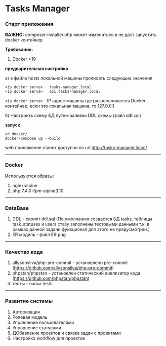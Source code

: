 # Tasks Manager

### Старт приложения

**ВАЖНО:** composer-installer.php может измениться и не даст запустить docker контейнер 

**Требование:**
1.  Docker >19

**предварительная  настройка**

а) в файле hosts локальной машины прописать следующие значения

```
<ip docker serve>   tasks-nanager.local
<ip docker serve>   api.tasks-nanager.local
```
`<ip docker serve>` - IP адрес машины где разворачивается Docker контейнер, если это локальная машина, то 127.0.0.1

б) Настроить схему БД путем заливки DDL схемы (файл ddl.sql)

**запуск**
```
cd docker/
docker-compose up --build
```
web приложение станет доступно по url http://tasks-manager.local/

---
### Docker

Используются образы:<br>
1. nginx:alpine<br>
2. php:7.4.0-fpm-alpine3.10

---
### DataBase

1. DDL - скрипт ddl.sql (По умолчанию создастся БД tasks, таблицы task_statuses и users стазу заполнены тестовыми данными т.к. в рамках данной задачи функционал для этого не предусмотрен.)
2. ER модель - файл ER.png 

---
### Качество кода

1. allysonsilva/php-pre-commit - установленн pre-commit (https://github.com/allysonsilva/php-pre-commit) 
2. phpstan/phpstan - установлен статический анализатор кода (https://github.com/phpstan/phpstan)
3. тесты - папка tests

---
### Развитие системы

1. Авторизация
2. Ролевая модель
3. Управление пользователями
4. Управление статусами
5. ДОбавление проектов и связка задач с проектами
6. Настройка workflow для проектов
 
